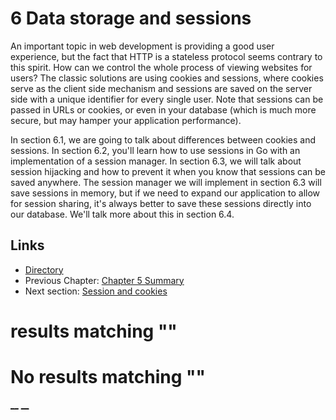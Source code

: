 
# 6 Data storage and sessions

An important topic in web development is providing a good user experience, but the fact that HTTP is a stateless protocol seems contrary to this spirit. How can we control the whole process of viewing websites for users? The classic solutions are using cookies and sessions, where cookies serve as the client side mechanism and sessions are saved on the server side with a unique identifier for every single user. Note that sessions can be passed in URLs or cookies, or even in your database (which is much more secure, but may hamper your application performance).

In section 6.1, we are going to talk about differences between cookies and sessions. In section 6.2, you'll learn how to use sessions in Go with an implementation of a session manager. In section 6.3, we will talk about session hijacking and how to prevent it when you know that sessions can be saved anywhere. The session manager we will implement in section 6.3 will save sessions in memory, but if we need to expand our application to allow for session sharing, it's always better to save these sessions directly into our database. We'll talk more about this in section 6.4.

## Links

  * [Directory](preface.md)
  * Previous Chapter: [Chapter 5 Summary](05.7.md)
  * Next section: [Session and cookies](06.1.md)

#  results matching ""




# No results matching ""

[ __](05.7.md) [ __](06.1.md)
